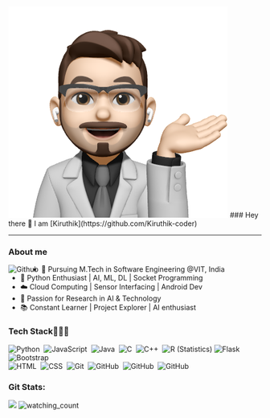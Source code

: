 <img src="https://github.com/Kiruthik-coder/Kiruthik-coder/blob/main/about_memo.png"/>
### Hey there 👋 I am [Kiruthik](https://github.com/Kiruthik-coder) 
<hr>
<h3>About me </h3> 
<img width="13%" height = "13%" align="left" alt="Github" src="https://github.com/Kiruthik-coder/Kiruthik-coder/assets/76081690/f9a7f50a-c4e6-4c6b-a939-429a7e2c378d"/>
<ul>
  <li>👋 Pursuing M.Tech in Software Engineering @VIT, India </li>
  <li>🐍 Python Enthusiast | AI, ML, DL | Socket Programming</li>
  <li>☁️ Cloud Computing | Sensor Interfacing | Android Dev</li>
  <li>🔬 Passion for Research in AI & Technology</li>
  <li>📚 Constant Learner | Project Explorer | AI enthusiast</li>
</ul>

<h3>Tech Stack👨🏻‍💻 </h3>
<div align ="left">
  
![Python](https://img.shields.io/badge/-Python-FFFFFF?style=flat&logo=python)&nbsp;
![JavaScript](https://img.shields.io/badge/-JavaScript-FFFFFF?style=flat&logo=javascript)&nbsp;
![Java](https://img.shields.io/badge/-Java-FFFFFF?style=flat&logo=Java&logoColor=FFA518)&nbsp;
![C](https://img.shields.io/badge/-C-FFFFFF?style=flat&logo=C&logoColor=A8B9CC)&nbsp;
![C++](https://img.shields.io/badge/-C++-FFFFFF?style=flat&logo=C%2B%2B&logoColor=00599C)&nbsp;
![R (Statistics)](https://img.shields.io/badge/-R-FFFFFF?style=flat&logo=R&logoColor=276DC3)
![Flask](https://img.shields.io/badge/-Flask-FFFFFF?style=flat&logo=flask)&nbsp;
![Bootstrap](https://img.shields.io/badge/-Bootstrap-FFFFFF?style=flat&logo=bootstrap&logoColor=563D7C)\
![HTML](https://img.shields.io/badge/-HTML-FFFFFF?style=flat&logo=HTML5)&nbsp;
![CSS](https://img.shields.io/badge/-CSS-FFFFFF?style=flat&logo=CSS3&logoColor=1572B6)&nbsp;
![Git](https://img.shields.io/badge/-Git-FFFFFF?style=flat&logo=git)&nbsp;
![GitHub](https://img.shields.io/badge/-GitHub-FFFFFF?style=flat&logo=github)&nbsp;
![GitHub](https://img.shields.io/badge/-MySQL-FFFFFF?style=flat&logo=MySQL)&nbsp;
![GitHub](https://img.shields.io/badge/-Tensorflow-FFFFFF?style=flat&logo=Tensorflow)&nbsp;
</div>

<h3>Git Stats: </h3>

<img width="49.5%" src="https://github-readme-streak-stats.herokuapp.com/?user=Kiruthik-coder&theme=transparent&&count_private=true"/>

<img src="https://komarev.com/ghpvc/?username=Kiruthik-coder&color=brightgreen" alt="watching_count" />



